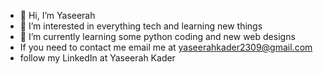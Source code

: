 - 👋 Hi, I’m Yaseerah
- 👀 I’m interested in everything tech and learning new things
- 🌱 I’m currently learning some python coding and new web designs
-  If you need to contact me email me at yaseerahkader2309@gmail.com
-  follow my LinkedIn at Yaseerah Kader


<!---
Yaseerahk/Yaseerahk is a ✨ special ✨ repository because its `README.md` (this file) appears on your GitHub profile.
You can click the Preview link to take a look at your changes.
--->
